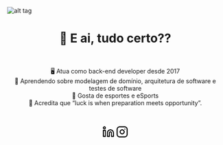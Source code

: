 ![alt tag](https://res.cloudinary.com/andersonguimaraes/image/upload/v1594491396/anderson-guimaraes.png) 

<h1 align='center'>👋 E ai, tudo certo??</h1><br>

<p align='center'>
  🖥  Atua como back-end developer desde 2017<br>
  🌱 Aprendendo sobre modelagem de domínio, arquitetura de software e testes de software<br>
  🧩 Gosta de esportes e eSports<br>
  💬 Acredita que “luck is when preparation meets opportunity”.<br>
</p>

<br>

<p align='center'>
<a href="https://www.linkedin.com/in/andersonguimaraess/" target="_blank" title="LinkedIn"><img height="28"  src="https://raw.githubusercontent.com/feathericons/feather/master/icons/linkedin.svg"></a>
<a href="https://www.instagram.com/andersonguimaraess_/" target="_blank" title="Instagram"><img height="28" src="https://raw.githubusercontent.com/feathericons/feather/master/icons/instagram.svg"></i></a>
</p>
